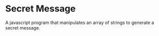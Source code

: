 # Secret Message

A javascript program that manipulates an array of strings to generate a secret message.

